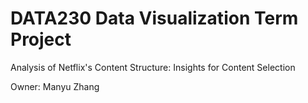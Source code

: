 # DATA230 Data Visualization Term Project
Analysis of Netflix's Content Structure: Insights for Content Selection

Owner: Manyu Zhang
